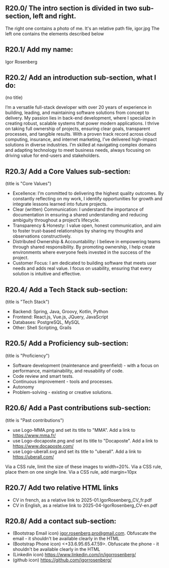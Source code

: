 ## R20.0/ The intro section is divided in two sub-section, left and right.

The right one contains a photo of me. It's an relative path file, igor.jpg
The left one contains the elements described below 

## R20.1/ Add my name:

Igor Rosenberg

## R20.2/ Add an introduction sub-section, what I do:

(no title)

I’m a versatile full-stack developer with over 20 years of experience in building, leading, and maintaining software solutions from concept to delivery. My passion lies in back-end development, where I specialize in creating robust, scalable systems that power modern applications. I thrive on taking full ownership of projects, ensuring clear goals, transparent processes, and tangible results. With a proven track record across cloud computing, insurance, and internet marketing, I’ve delivered high-impact solutions in diverse industries. I’m skilled at navigating complex domains and adapting technology to meet business needs, always focusing on driving value for end-users and stakeholders.


## R20.3/ Add a Core Values sub-section:

(title is "Core Values")

* Excellence: I’m committed to delivering the highest quality outcomes. By constantly reflecting on my work, I identify opportunities for growth and integrate lessons learned into future projects.
* Clear (written) Communication: I understand the importance of documentation in ensuring a shared understanding and reducing ambiguity throughout a project’s lifecycle.
* Transparency & Honesty: I value open, honest communication, and aim to foster trust-based relationships by sharing my thoughts and observations constructively.
* Distributed Ownership & Accountability: I believe in empowering teams through shared responsibility. By promoting ownership, I help create environments where everyone feels invested in the success of the project.
* Customer Focus: I am dedicated to building software that meets user needs and adds real value. I focus on usability, ensuring that every solution is intuitive and effective.

## R20.4/ Add a Tech Stack sub-section:

(title is "Tech Stack")

* Backend: Spring, Java, Groovy, Kotlin, Python
* Frontend: React.js, Vue.js, JQuery, JavaScript
* Databases: PostgreSQL, MySQL
* Other: Shell Scripting, Grails

## R20.5/ Add a Proficiency sub-section:

(title is "Proficiency")

* Software development (maintenance and greenfield) - with a focus on performance, maintainability, and reusability of code.
* Code review and smart tests.
* Continuous improvement - tools and processes.
* Autonomy
* Problem-solving - existing or creative solutions.

## R20.6/ Add a Past contributions sub-section:

(title is "Past contributions")

* use Logo-MMA.png and set its title to "MMA". Add a link to https://www.mma.fr/
* use Logo-docaposte.png and set its title to "Docaposte". Add a link to https://www.docaposte.com/
* use Logo-uberall.svg and set its title to "uberall". Add a link to https://uberall.com/

Via a CSS rule, limit the size of these images to width=20%.
Via a CSS rule, place them on one single line.
Via a CSS rule, add margin=10px

## R20.7/ Add two relative HTML links

* CV in french, as a relative link to 2025-01.IgorRosenberg_CV_fr.pdf
* CV in English, as a relative link to 2025-04-IgorRosenberg_CV-en.pdf

## R20.8/ Add a contact sub-section:

* (Bootstrap Email icon) <igor.rosenberg.pro@gmail.com>. Obfuscate the email - it shouldn't be available clearly in the HTML
* (Bootstrap Phone icon) <+33.6.95.65.47.59>. Obfuscate the phone - it shouldn't be available clearly in the HTML
* (Linkedin icon) https://www.linkedin.com/in/igorrosenberg/
* (github icon) https://github.com/igorrosenberg/



